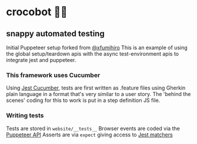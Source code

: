 # crocobot :crocodile::robot:
## snappy automated testing

Initial Puppeteer setup forked from [@xfumihiro](https://github.com/xfumihiro/jest-puppeteer-example)
This is an example of using the global setup/teardown apis with the async test-environment apis to integrate jest and puppeteer.

### This framework uses Cucumber
Using [Jest Cucumber](https://github.com/bencompton/jest-cucumber), tests are first written as .feature files using Gherkin plain language in a format that's very similar to a user story. The 'behind the scenes' coding for this to work is put in a step definition JS file.

### Writing tests
Tests are stored in `website/__tests__`
Browser events are coded via the [Puppeteer API](https://github.com/GoogleChrome/puppeteer/blob/master/docs/api.md)
Asserts are via `expect` giving access to [Jest matchers](http://facebook.github.io/jest/docs/en/using-matchers.html#content)
